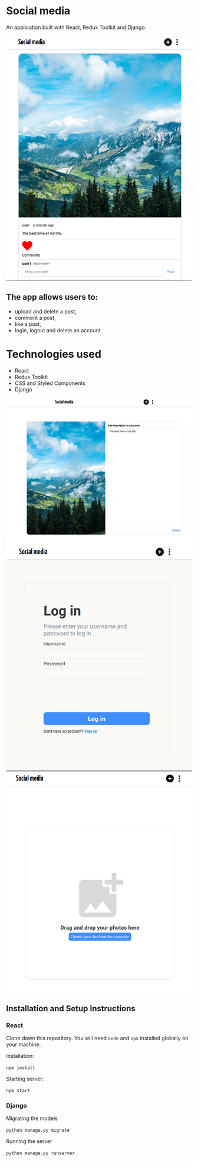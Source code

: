 
# Social media
An application built with React, Redux Toolkit and Django.

![Screenshot](screenshots/screenshot3.png)


## The app allows users to:
- upload and delete a post,
- comment a post,
- like a post,
- login, logout and delete an account

# Technologies used
- React
- Redux Toolkit
- CSS and Styled Components
- Django

![Screenshot](screenshots/screenshot2.png)
![Login page](screenshots/screenshot1.png)
![Login page](screenshots/screenshot4.png)

## Installation and Setup Instructions
### React
Clone down this repository. You will need `node` and `npm` installed globally on your machine.

Installation:

`npm install`

Starting server:

`npm start`

### Django
Migrating the models

`python manage.py migrate`

Running the server

`python manage.py runserver`
